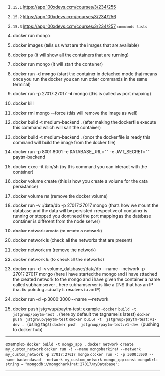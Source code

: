 1. `15.1` https://app.100xdevs.com/courses/3/234/255
2. `15.2` https://app.100xdevs.com/courses/3/234/256
3. `15.3` https://app.100xdevs.com/courses/3/234/257
   `commands lists`
4. docker run mongo
5. docker images (tells us what are the images that are available)
6. docker ps (it will show all the containers that are running)
7. docker run mongo (it will start the container)
8. docker run -d mongo (start the container in detached mode that means once you run the docker you can run other commands in the same terminal)
9. docker run -p 27017:27017 -d mongo (this is called as port mapping)
10. docker kill <container id>
11. docker rmi mongo --force (this will remove the image as well)
12. docker build -t medium-backend . (after making the dockerfile execute this command which will sart the container)
13. docker build -t medium-backend . (once the docker file is ready this command will build the image from the docker file)
14. docker run -p 8001:8001 -e DATABASE_URL="" -e JWT_SECRET="" paytm-backend
15. docker exec -it <container number> /bin/sh (by this command you can interact with the container)
16. docker volume create <volume name> (this is how you create a volume for the data persistance)
17. docker volume rm <volume name> (remove the docker volume)
18. docker run -v <volume name>:/data/db -p 27017:27017 mongo (thats how we mount the database and the data will be persisted irrespective of container is running or stopped you dont need the port mapping as the database container is different from the node server)
19. docker network create <network name> (to create a network)

20. docker network ls (check all the networks that are present)
21. docker network rm <network name> (remove the network)
22. docker network ls (to check all the networks)
23. docker run -d -v volume_database:/data/db --name <databse name> --network <network name> -p 27017:27017 mongo (here i have started the mongo and i have attached the created network to the mongo and i have given the container a name called subhamserver , here subhamserver is like a DNS that has an IP that its pointing actually it resolves to an IP)
24. docker run -d -p 3000:3000 --name <anything> --network <network name>
25. docker push jstgrwup/paytm-test:<tagname>
    example -`docker build -t  jstgrwup/paytm-test .`(here by default the tagname is latest)
    `docker push  jstgrwup/paytm-test`
    `docker build -t  jstgrwup/paytm-test:v1-dev . ` (using tags)
    `docker push  jstgrwup/paytm-test:v1-dev ` (pushing to docker hub)

---

example:-
`docker build -t mongo_app .`
`docker network create my_custom_network`
`docker run -d --name mongoharkirat --network my_custom_network -p 27017:27017 mongo`
`docker run -d -p 3000:3000 --name backendasad --network my_custom_network mongo_app`
`const mongoUrl: string = "mongodb://mongoharkirat:27017/myDatabase";`

---

